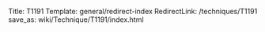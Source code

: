 Title: T1191
Template: general/redirect-index
RedirectLink: /techniques/T1191
save_as: wiki/Technique/T1191/index.html